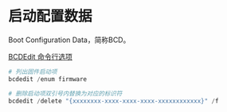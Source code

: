 # 启动配置数据

Boot Configuration Data，简称BCD。

[BCDEdit 命令行选项](https://learn.microsoft.com/zh-cn/windows-hardware/manufacture/desktop/bcdedit-command-line-options)

```PowerShell
# 列出固件启动项
bcdedit /enum firmware

# 删除启动项双引号内替换为对应的标识符
bcdedit /delete "{xxxxxxxx-xxxx-xxxx-xxxx-xxxxxxxxxxxx}" /f
```
